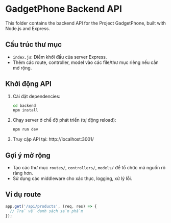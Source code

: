 # GadgetPhone Backend API

This folder contains the backend API for the Project GadgetPhone, built with Node.js and Express.

## Cấu trúc thư mục
- `index.js`: Điểm khởi đầu của server Express.
- Thêm các route, controller, model vào các file/thư mục riêng nếu cần mở rộng.

## Khởi động API
1. Cài đặt dependencies:
   ```sh
   cd backend
   npm install
   ```
2. Chạy server ở chế độ phát triển (tự động reload):
   ```sh
   npm run dev
   ```
3. Truy cập API tại: http://localhost:3001/

## Gợi ý mở rộng
- Tạo các thư mục `routes/`, `controllers/`, `models/` để tổ chức mã nguồn rõ ràng hơn.
- Sử dụng các middleware cho xác thực, logging, xử lý lỗi.

## Ví dụ route
```js
app.get('/api/products', (req, res) => {
  // Trả về danh sách sản phẩm
});
```
